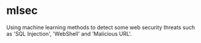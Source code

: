 # mlsec
Using machine learning methods to detect some web security threats such as 'SQL Injection', 'WebShell' and 'Malicious URL'.
